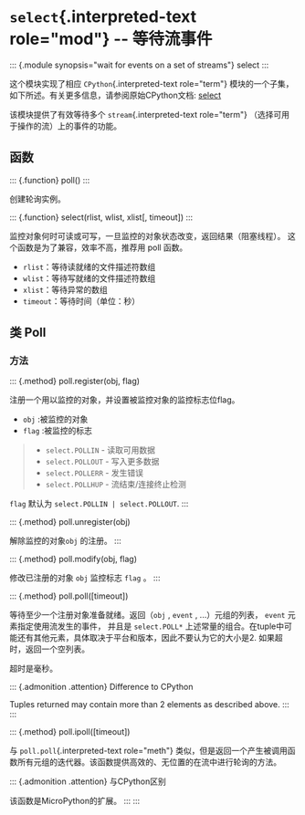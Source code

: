 `select`{.interpreted-text role="mod"} \-- 等待流事件
=====================================================

::: {.module synopsis="wait for events on a set of streams"}
select
:::

这个模块实现了相应 `CPython`{.interpreted-text role="term"}
模块的一个子集，如下所述。有关更多信息，请参阅原始CPython文档:
[select](https://docs.python.org/3.5/library/select.html#module-select)

该模块提供了有效等待多个 `stream`{.interpreted-text role="term"}
（选择可用于操作的流）上的事件的功能。

函数
----

::: {.function}
poll()
:::

创建轮询实例。

::: {.function}
select(rlist, wlist, xlist\[, timeout\])
:::

监控对象何时可读或可写，一旦监控的对象状态改变，返回结果（阻塞线程）。
这个函数是为了兼容，效率不高，推荐用 poll 函数。

-   `rlist`：等待读就绪的文件描述符数组
-   `wlist`：等待写就绪的文件描述符数组
-   `xlist`：等待异常的数组
-   `timeout`：等待时间（单位：秒）

类 Poll
-------

### 方法

::: {.method}
poll.register(obj, flag)

注册一个用以监控的对象，并设置被监控对象的监控标志位flag。

-   `obj` :被监控的对象
-   `flag` :被监控的标志

> -   `select.POLLIN` - 读取可用数据
> -   `select.POLLOUT` - 写入更多数据
> -   `select.POLLERR` - 发生错误
> -   `select.POLLHUP` - 流结束/连接终止检测

`flag` 默认为 `select.POLLIN | select.POLLOUT`.
:::

::: {.method}
poll.unregister(obj)

解除监控的对象`obj` 的注册。
:::

::: {.method}
poll.modify(obj, flag)

修改已注册的对象 `obj` 监控标志 `flag` 。
:::

::: {.method}
poll.poll(\[timeout\])

等待至少一个注册对象准备就绪。返回（`obj` , `event` , ...）元组的列表，
`event` 元素指定使用流发生的事件， 并且是 `select.POLL*`
上述常量的组合。在tuple中可能还有其他元素，具体取决于平台和版本，因此不要认为它的大小是2.
如果超时，返回一个空列表。

超时是毫秒。

::: {.admonition .attention}
Difference to CPython

Tuples returned may contain more than 2 elements as described above.
:::
:::

::: {.method}
poll.ipoll(\[timeout\])

与 `poll.poll`{.interpreted-text role="meth"}
类似，但是返回一个产生被调用函数所有元组的迭代器。该函数提供高效的、无位置的在流中进行轮询的方法。

::: {.admonition .attention}
与CPython区别

该函数是MicroPython的扩展。
:::
:::
